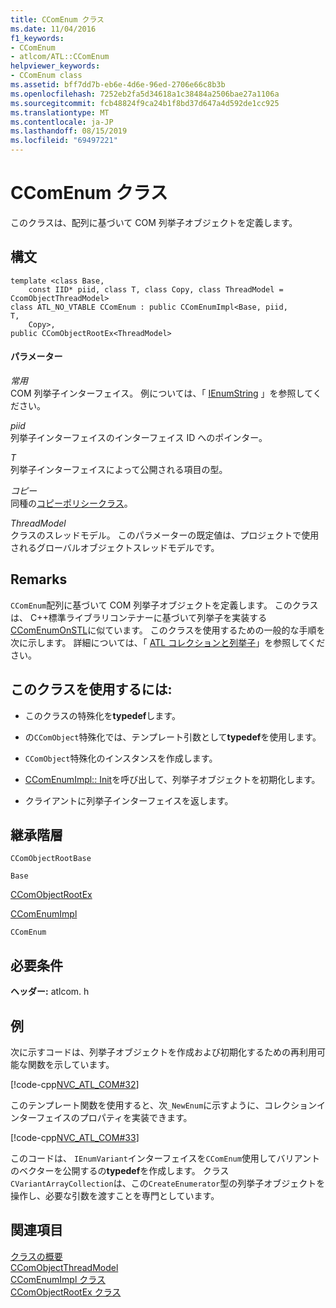```yaml
---
title: CComEnum クラス
ms.date: 11/04/2016
f1_keywords:
- CComEnum
- atlcom/ATL::CComEnum
helpviewer_keywords:
- CComEnum class
ms.assetid: bff7dd7b-eb6e-4d6e-96ed-2706e66c8b3b
ms.openlocfilehash: 7252eb2fa5d34618a1c38484a2506bae27a1106a
ms.sourcegitcommit: fcb48824f9ca24b1f8bd37d647a4d592de1cc925
ms.translationtype: MT
ms.contentlocale: ja-JP
ms.lasthandoff: 08/15/2019
ms.locfileid: "69497221"
---
```

# <a name="ccomenum-class"></a>CComEnum クラス

このクラスは、配列に基づいて COM 列挙子オブジェクトを定義します。

## <a name="syntax"></a>構文

```
template <class Base,
    const IID* piid, class T, class Copy, class ThreadModel = CcomObjectThreadModel>
class ATL_NO_VTABLE CComEnum : public CComEnumImpl<Base, piid,
T,
    Copy>,
public CComObjectRootEx<ThreadModel>
```

#### <a name="parameters"></a>パラメーター

*常用*<br/>
COM 列挙子インターフェイス。 例については、「 [IEnumString](/windows/win32/api/objidl/nn-objidl-ienumstring) 」を参照してください。

*piid*<br/>
列挙子インターフェイスのインターフェイス ID へのポインター。

*T*<br/>
列挙子インターフェイスによって公開される項目の型。

*コピー*<br/>
同種の[コピーポリシークラス](../../atl/atl-copy-policy-classes.md)。

*ThreadModel*<br/>
クラスのスレッドモデル。 このパラメーターの既定値は、プロジェクトで使用されるグローバルオブジェクトスレッドモデルです。

## <a name="remarks"></a>Remarks

`CComEnum`配列に基づいて COM 列挙子オブジェクトを定義します。 このクラスは、 C++標準ライブラリコンテナーに基づいて列挙子を実装する[CComEnumOnSTL](../../atl/reference/ccomenumonstl-class.md)に似ています。 このクラスを使用するための一般的な手順を次に示します。 詳細については、「 [ATL コレクションと列挙子](../../atl/atl-collections-and-enumerators.md)」を参照してください。

## <a name="to-use-this-class"></a>このクラスを使用するには:

- このクラスの特殊化を**typedef**します。

- の`CComObject`特殊化では、テンプレート引数として**typedef**を使用します。

- `CComObject`特殊化のインスタンスを作成します。

- [CComEnumImpl:: Init](../../atl/reference/ccomenumimpl-class.md#init)を呼び出して、列挙子オブジェクトを初期化します。

- クライアントに列挙子インターフェイスを返します。

## <a name="inheritance-hierarchy"></a>継承階層

`CComObjectRootBase`

`Base`

[CComObjectRootEx](../../atl/reference/ccomobjectrootex-class.md)

[CComEnumImpl](../../atl/reference/ccomenumimpl-class.md)

`CComEnum`

## <a name="requirements"></a>必要条件

**ヘッダー:** atlcom. h

## <a name="example"></a>例

次に示すコードは、列挙子オブジェクトを作成および初期化するための再利用可能な関数を示しています。

[!code-cpp[NVC_ATL_COM#32](../../atl/codesnippet/cpp/ccomenum-class_1.h)]

このテンプレート関数を使用すると、次`_NewEnum`に示すように、コレクションインターフェイスのプロパティを実装できます。

[!code-cpp[NVC_ATL_COM#33](../../atl/codesnippet/cpp/ccomenum-class_2.h)]

このコードは、 `IEnumVariant`インターフェイスを`CComEnum`使用してバリアントのベクターを公開するの**typedef**を作成します。 クラス`CVariantArrayCollection`は、この`CreateEnumerator`型の列挙子オブジェクトを操作し、必要な引数を渡すことを専門としています。

## <a name="see-also"></a>関連項目

[クラスの概要](../../atl/atl-class-overview.md)<br/>
[CComObjectThreadModel](atl-typedefs.md#ccomobjectthreadmodel)<br/>
[CComEnumImpl クラス](../../atl/reference/ccomenumimpl-class.md)<br/>
[CComObjectRootEx クラス](../../atl/reference/ccomobjectrootex-class.md)
